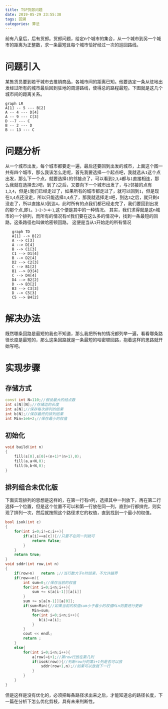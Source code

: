 ```yaml
---
title: TSP货郎问题
date: 2019-05-29 23:55:38
tags: 回溯
categories: 算法
---
```

前有八皇后，后有货郎。货郎问题，给定n个城市的集合，从一个城市到另一个城市的距离为正整数，求一条最短且每个城市恰好经过一次的巡回路线。<!--more-->

# 问题引入

某售货员要到若干城市去推销商品，各城市间的距离已知。他要选定一条从驻地出发经过所有的城市最后回到驻地的周游路线，使得总的路程最短。下图就是这几个城市间的距离关系。
```mermaid
graph LR
A[1] -- 5 --- B[2]
A -- 4 --- D[4]
A -- 9 --- C[3]
D --7 --- C
B -- 2 --- D
B -- 13 --- C
```

# 问题分析

从一个城市出发，每个城市都要走一遍，最后还要回到出发的城市，上面这个图一共有四个城市，那么我该怎么走呢，首先我要选择一个起点吧，我就选从`1`这个点出发，那么下一个点，就要选择`1`的邻接点了，可以看到`2`,`3`,`4`都与`1`直接相连，那么我就在选择去`2`吧，到了`2`之后，又要向下一个城市出发了，与`2`邻接的点有`1`,`3`,`4`，但是`1`我们已经走过了，如果所有的城市都走过了，就可以回到`1`，但是现在`3`,`4`点还没走，所以只能选择`3`,`4`点了，那我就选择走`3`吧，到达`3`之后，就只剩`4`没走了，所以直接从`3`到达`4`，此时所有的点我们都已经走完了，我们要回到出发的那个点,即`1`。`1`-`2`-`3`-`4`-`1`,这个便是其中的一种情况。
其实，我们求得就是这n城市的一个排列，而所有的情况有n!我们要在这么多的情况中，找到一条最短的回路，这条路径也叫做哈密顿回路。
这便是当从`1`开始走的所有情况
```mermaid
   graph TD
   A[1] --> B[2]
   A --> C[3]
   A --> D[4]
   B --> C1[3]
   C1 --> D1[4]
   B --> D2[4]
   D2 --> C2[3]
   C --> B1[2]
   B1 --> D3[4]
   C --> D4[4]
   D4 --> B2[2]
   D --> B3[2]
   B3 --> C3[3]
   D --> C5[3]
   C5 --> B4[2]
```

# 解决办法

既然哪条回路是最短的我也不知道，那么我把所有的情况都列举一遍，看看哪条路径长度是最短的，那么这条回路就是一条最短的哈密顿回路，抱着这样的思路就开始写吧。

# 实现步骤

## 存储方式

```c++
const int N=110;//假设最大的结点数
int s[N][N];//存储边的长度
int a[N];//保存每次排列的结果
int b[N];//保存最终的排列结果
int Min=1e6+2;//保存最小的权值
```

## 初始化

```c++
void build(int n)
{
    fill(s[0],s[0]+(n+1)*(n+1),0);
    fill(a,a+N,0);
    fill(b,b+N,0);
}
```

## 排列组合未优化版

下面实现排列的思想是这样的，在第一行有n列，选择其中一列放下，再在第二行选择一个位置，但是这个位置不可以和第一行放在同一列，直到n行都排完，则实现了排列一次，然后就按照这个路径求它的权值，直到找到一个最小的权值。
```c++
bool isok(int c)
{
    for(int i=0;i!=c;i++){
        if(a[i]==a[c]){//只要不在同一列就可
            return false;
        }
    }
    return true;
}
void sddr(int row,int n)
{
    if(row>n)   return ;//当行数大于n时结束，不允许越界
    if(row==n){
        int sum=0;//保存当前的权值
        for(int i=0;i<n;i++){
            sum += s[a[i-1]][a[i]]
        }
        sum += s[a[n-1]][a[0]];
        if(sum<Min){//如果当前的权值sum小于最小的权值Min则要进行更新
            Min=sum;
            for(int i=0;i<n;i++){
               b[i]=a[i];
            }
        }
        cout << endl;
        return ;
    }
    else{
        for(int i=0;i<n;i++){
            a[row]=i+1;//第row行放在第几列
            if(isok(row)){//判断row行的第i+1列是否可以放
                sddr(row+1,n);//如果可以放就下一行
            }
        }
    }
}
```
但是这样是没有优化的，必须把每条路径求出来之后，才能知道总的路径长度，下一篇在分析下怎么优化剪枝，具有未来判断性。
